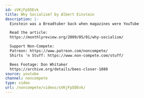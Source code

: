 ```yaml
---
id: sVKjFp5DEvk
title: Why Socialism? by Albert Einstein
description: |-
  Einstein was a Breadtuber back when magazines were YouTube

  Read the article:
  https://monthlyreview.org/2009/05/01/why-socialism/

  Support Non-Compete:
  Patreon: https://www.patreon.com/noncompete/
  Shirts 'n Stuff: https://www.non-compete.com/stuff/

  Bees Footage: Don Whitaker
  https://archive.org/details/bees-closer-1080
source: youtube
channel: noncompete
type: video
url: /noncompete/videos/sVKjFp5DEvk/
---
```

